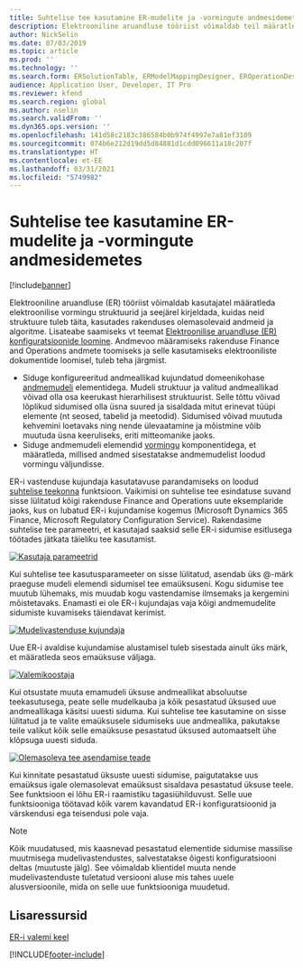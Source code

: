```yaml
---
title: Suhtelise tee kasutamine ER-mudelite ja -vormingute andmesidemetes
description: Elektrooniline aruandluse tööriist võimaldab teil määratleda elektroonilise vormingu struktuurid ja seejärel kirjeldada, kuidas neid struktuure tuleb täita.
author: NickSelin
ms.date: 07/03/2019
ms.topic: article
ms.prod: ''
ms.technology: ''
ms.search.form: ERSolutionTable, ERModelMappingDesigner, EROperationDesigner, ERExpressionDesignerFormula
audience: Application User, Developer, IT Pro
ms.reviewer: kfend
ms.search.region: global
ms.author: nselin
ms.search.validFrom: ''
ms.dyn365.ops.version: ''
ms.openlocfilehash: 141d58c2183c386584b0b974f4997e7a81ef3109
ms.sourcegitcommit: 074b6e212d19dd5d84881d1cdd096611a18c207f
ms.translationtype: HT
ms.contentlocale: et-EE
ms.lasthandoff: 03/31/2021
ms.locfileid: "5749982"
---
```

# <a name="use-a-relative-path-in-data-bindings-of-er-models-and-formats"></a>Suhtelise tee kasutamine ER-mudelite ja -vormingute andmesidemetes

[!include[banner](../includes/banner.md)]

Elektrooniline aruandluse (ER) tööriist võimaldab kasutajatel määratleda elektroonilise vormingu struktuurid ja seejärel kirjeldada, kuidas neid struktuure tuleb täita, kasutades rakenduses olemasolevaid andmeid ja algoritme. Lisateabe saamiseks vt teemat [Elektroonilise aruandluse (ER) konfiguratsioonide loomine](electronic-reporting-configuration.md). Andmevoo määramiseks rakenduse Finance and Operations andmete toomiseks ja selle kasutamiseks elektrooniliste dokumentide loomisel, tuleb teha järgmist.

- Siduge konfigureeritud andmeallikad kujundatud domeenikohase [andmemudeli](general-electronic-reporting.md#data-model-and-model-mapping-components) elementidega. Mudeli struktuur ja valitud andmeallikad võivad olla osa keerukast hierarhilisest struktuurist. Selle tõttu võivad lõplikud sidumised olla üsna suured ja sisaldada mitut erinevat tüüpi elemente (nt seosed, tabelid ja meetodid). Sidumised võivad muutuda kehvemini loetavaks ning nende ülevaatamine ja mõistmine võib muutuda üsna keeruliseks, eriti mitteomanike jaoks. 
- Siduge andmemudeli elemendid [vormingu](general-electronic-reporting.md#FormatComponentOutbound) komponentidega, et määratleda, millised andmed sisestatakse andmemudelist loodud vormingu väljundisse.

ER-i vastenduse kujundaja kasutatavuse parandamiseks on loodud [suhtelise teekonna](er-formula-language.md#relative-path) funktsioon. Vaikimisi on suhtelise tee esindatuse suvand sisse lülitatud kõigi rakenduse Finance and Operations uute eksemplaride jaoks, kus on lubatud ER-i kujundamise kogemus (Microsoft Dynamics 365 Finance, Microsoft Regulatory Configuration Service). Rakendasime suhtelise tee parameetri, et kasutajad saaksid selle ER-i sidumise esitlusega töötades jätkata täieliku tee kasutamist.

[![Kasutaja parameetrid](./media/relative-path-01.png)](./media/relative-path-01.png)

 
Kui suhtelise tee kasutusparameeter on sisse lülitatud, asendab üks @-märk praeguse mudeli elemendi sidumisel tee emaüksuseni. Kogu sidumise tee muutub lühemaks, mis muudab kogu vastendamise ilmsemaks ja kergemini mõistetavaks. Enamasti ei ole ER-i kujundajas vaja kõigi andmemudelite sidumiste kuvamiseks täiendavat kerimist.

[![Mudelivastenduse kujundaja](./media/relative-path-02.png)](./media/relative-path-02.png)
 
Uue ER-i avaldise kujundamise alustamisel tuleb sisestada ainult üks märk, et määratleda seos emaüksuse väljaga.

[![Valemikoostaja](./media/relative-path-03.png)](./media/relative-path-03.png)
 
Kui otsustate muuta emamudeli üksuse andmeallikat absoluutse teekasutusega, peate selle mudelkauba ja kõik pesastatud üksused uue andmeallikaga käsitsi uuesti siduma. Kui suhtelise tee kasutamine on sisse lülitatud ja te valite emaüksusele sidumiseks uue andmeallika, pakutakse teile valikut kõik selle emaüksuse pesastatud üksused automaatselt ühe klõpsuga uuesti siduda.

[![Olemasoleva tee asendamise teade](./media/relative-path-04.png)](./media/relative-path-04.png)
 
Kui kinnitate pesastatud üksuste uuesti sidumise, paigutatakse uus emaüksus igale olemasolevat emaüksust sisaldava pesastatud üksuse teele.
See funktsioon ei lõhu ER-i raamistiku tagasiühilduvust. Selle uue funktsiooniga töötavad kõik varem kavandatud ER-i konfiguratsioonid ja värskendusi ega teisendusi pole vaja.

> [!NOTE]
> Kõik muudatused, mis kaasnevad pesastatud elementide sidumise massilise muutmisega mudelivastendustes, salvestatakse õigesti konfiguratsiooni deltas (muutuste jälg). See võimaldab klientidel muuta nende mudelivastenduste tuletatud versiooni aluse mis tahes uuele alusversioonile, mida on selle uue funktsiooniga muudetud.

## <a name="additional-resources"></a>Lisaressursid

[ER-i valemi keel](er-formula-language.md)


[!INCLUDE[footer-include](../../../includes/footer-banner.md)]